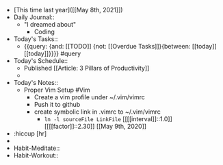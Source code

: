 - [This time last year]([[May 8th, 2021]])
- Daily Journal::
    - "I dreamed about"
        - Coding
- Today's Tasks::
    - {{query: {and: [[TODO]] {not: [[Overdue Tasks]]}{between: [[today]] [[today]]}}}} #query
- Today's Schedule::
    - Published [[Article: 3 Pillars of Productivity]]
    - 
- Today's Notes::
    - Proper Vim Setup #Vim
        - Create a vim profile under ~/.vim/vimrc
        - Push it to github
        - create symbolic link in .vimrc to ~/.vim/vimrc
            - `ln -l sourceFile LinkFile`  [[[[interval]]::1.0]] [[[[factor]]::2.30]] [[May 9th, 2020]]
- :hiccup [hr]
- 
- Habit-Meditate:: 
- Habit-Workout::
